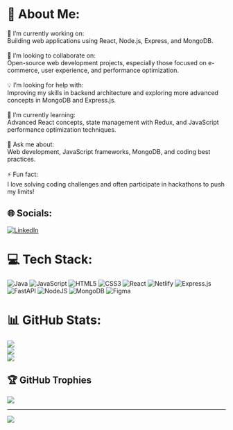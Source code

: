 # 💫 About Me:
🚀 I’m currently working on:<br>Building web applications using React, Node.js, Express, and MongoDB.<br><br>🤝 I’m looking to collaborate on:<br>Open-source web development projects, especially those focused on e-commerce, user experience, and performance optimization.<br><br>💡 I’m looking for help with:<br>Improving my skills in backend architecture and exploring more advanced concepts in MongoDB and Express.js.<br><br>🌱 I’m currently learning:<br>Advanced React concepts, state management with Redux, and JavaScript performance optimization techniques.<br><br>💬 Ask me about:<br>Web development, JavaScript frameworks, MongoDB, and coding best practices.<br><br>⚡ Fun fact:<br>I love solving coding challenges and often participate in hackathons to push my limits!


## 🌐 Socials:
[![LinkedIn](https://img.shields.io/badge/LinkedIn-%230077B5.svg?logo=linkedin&logoColor=white)](https://linkedin.com/in/https://www.linkedin.com/in/saksham-tiwari-4044a817a/?utm_source=share&utm_campaign=share_via&utm_content=profile&utm_medium=android_app) 

# 💻 Tech Stack:
![Java](https://img.shields.io/badge/java-%23ED8B00.svg?style=for-the-badge&logo=openjdk&logoColor=white) ![JavaScript](https://img.shields.io/badge/javascript-%23323330.svg?style=for-the-badge&logo=javascript&logoColor=%23F7DF1E) ![HTML5](https://img.shields.io/badge/html5-%23E34F26.svg?style=for-the-badge&logo=html5&logoColor=white) ![CSS3](https://img.shields.io/badge/css3-%231572B6.svg?style=for-the-badge&logo=css3&logoColor=white) ![React](https://img.shields.io/badge/react-%2320232a.svg?style=for-the-badge&logo=react&logoColor=%2361DAFB) ![Netlify](https://img.shields.io/badge/netlify-%23000000.svg?style=for-the-badge&logo=netlify&logoColor=#00C7B7) ![Express.js](https://img.shields.io/badge/express.js-%23404d59.svg?style=for-the-badge&logo=express&logoColor=%2361DAFB) ![FastAPI](https://img.shields.io/badge/FastAPI-005571?style=for-the-badge&logo=fastapi) ![NodeJS](https://img.shields.io/badge/node.js-6DA55F?style=for-the-badge&logo=node.js&logoColor=white) ![MongoDB](https://img.shields.io/badge/MongoDB-%234ea94b.svg?style=for-the-badge&logo=mongodb&logoColor=white) ![Figma](https://img.shields.io/badge/figma-%23F24E1E.svg?style=for-the-badge&logo=figma&logoColor=white)
# 📊 GitHub Stats:
![](https://github-readme-stats.vercel.app/api?username=SakshamTiwarikk&theme=dark&hide_border=false&include_all_commits=false&count_private=false)<br/>
![](https://github-readme-streak-stats.herokuapp.com/?user=SakshamTiwarikk&theme=dark&hide_border=false)<br/>
![](https://github-readme-stats.vercel.app/api/top-langs/?username=SakshamTiwarikk&theme=dark&hide_border=false&include_all_commits=false&count_private=false&layout=compact)

## 🏆 GitHub Trophies
![](https://github-profile-trophy.vercel.app/?username=SakshamTiwarikk&theme=radical&no-frame=false&no-bg=true&margin-w=4)

---
[![](https://visitcount.itsvg.in/api?id=SakshamTiwarikk&icon=0&color=0)](https://visitcount.itsvg.in)

<!-- Proudly created with GPRM ( https://gprm.itsvg.in ) -->
